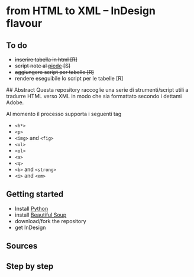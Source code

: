 from HTML to XML – InDesign flavour
=============================

## To do
* ~~inserire tabella in html [R]~~
* ~~script note al [piede](http://www.indiscripts.com/post/2010/04/refoot-convert-markup-text-into-indesign-footnotes "Title") [S]~~
* ~~aggiungere script per tabelle [R]~~
* rendere eseguibile lo script per le tabelle [R]


## Abstract
Questa repository raccoglie una serie di strumenti/script utili a tradurre HTML verso XML in modo che sia formattato secondo i dettami Adobe.

Al momento il processo supporta i seguenti tag

* `<h*>`
* `<p>`
* `<img>` and `<fig>`
* `<ul>`
* `<ol>`
* `<a>`
* `<q>`
* `<b>` and `<strong>`
* `<i>` and `<em>`


## Getting started
* Install [Python](https://www.python.org/)
* install [Beautiful Soup](http://www.crummy.com/software/BeautifulSoup/)
* download/fork the repository
* get InDesign

## Sources

## Step by step